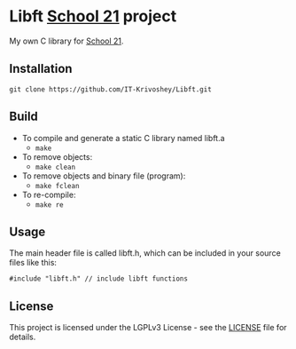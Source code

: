 # Libft [School 21](https://21-school.ru/) project
My own C library for [School 21](https://21-school.ru/).
## Installation
```
git clone https://github.com/IT-Krivoshey/Libft.git
```
## Build
- To compile and generate a static C library named libft.a
	- `make`
- To remove objects:
	- `make clean`
- To remove objects and binary file (program):
	- `make fclean`
- To re-compile:
	- `make re`
## Usage
The main header file is called libft.h, which can be included in your source files like this:
```
#include "libft.h" // include libft functions
```
## License
This project is licensed under the LGPLv3 License - see the [LICENSE](https://github.com/IT-Krivoshey/Libft/blob/master/LICENSE) file for details.
